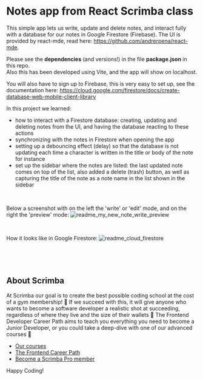 # Notes app from React Scrimba class

This simple app lets us write, update and delete notes, and interact fully with a database for our notes in Google Firestore (Firebase).
The UI is provided by react-mde, read here: https://github.com/andrerpena/react-mde.

Please see the **dependencies** (and versions!) in the file **package.json** in this repo.<br>
Also this has been developed using Vite, and the app will show on localhost.

You will also have to sign up to Firebase, this is very easy to set up, see the documentation here:
https://cloud.google.com/firestore/docs/create-database-web-mobile-client-library

In this project we learned:
- how to interact with a Firestore database: creating, updating and deleting notes from the UI, and having the database reacting to these actions
- synchronizing with the notes in Firestore when opening the app
- setting up a debouncing effect (delay) so that the database is not updating each time a character is written in the title or body of the note for instance
- set up the sidebar where the notes are listed: the last updated note comes on top of the list, also added a delete (trash) button, as well as capturing the title of the note as a note name in the list shown in the sidebar

&nbsp;

Below a screenshot with on the left the 'write' or 'edit' mode, and on the right the 'preview' mode:
![readme_my_new_note_write_preview](https://github.com/AnneEstoppey/Scrimba_react_notes_app/assets/35219455/3d06d29c-5483-4ce5-b0af-b40aa2e7c9ea)

&nbsp;

How it looks like in Google Firestore:
![readme_cloud_firestore](https://github.com/AnneEstoppey/Scrimba_react_notes_app/assets/35219455/a2cb4d1a-e7b1-4243-8511-7b38e66c5eae)


 &nbsp;

 &nbsp;
 
## About Scrimba

At Scrimba our goal is to create the best possible coding school at the cost of a gym membership! 💜
If we succeed with this, it will give anyone who wants to become a software developer a realistic shot at succeeding, regardless of where they live and the size of their wallets 🎉
The Frontend Developer Career Path aims to teach you everything you need to become a Junior Developer, or you could take a deep-dive with one of our advanced courses 🚀

- [Our courses](https://scrimba.com/allcourses)
- [The Frontend Career Path](https://scrimba.com/learn/frontend)
- [Become a Scrimba Pro member](https://scrimba.com/pricing)

Happy Coding!
